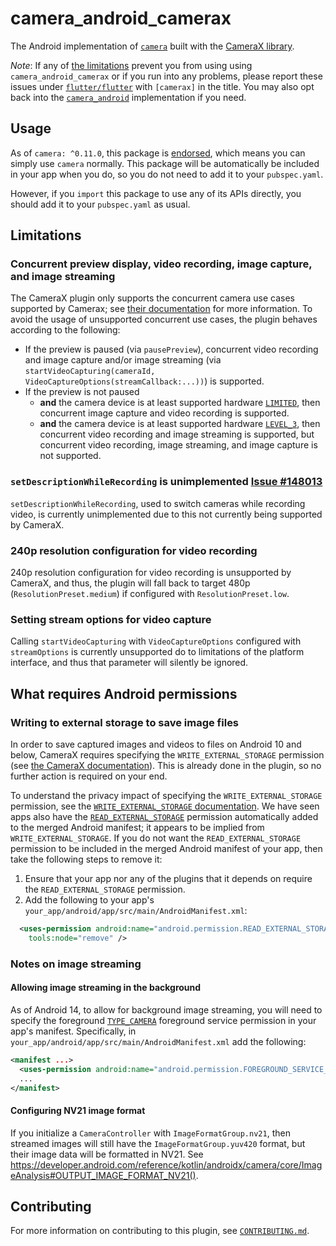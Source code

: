 # camera\_android\_camerax

The Android implementation of [`camera`][1] built with the [CameraX library][2].

*Note*: If any of [the limitations](#limitations) prevent you from using
using `camera_android_camerax` or if you run into any problems, please report
these issues under [`flutter/flutter`][5] with `[camerax]` in the title.
You may also opt back into the [`camera_android`][9] implementation if you need.

## Usage

As of `camera: ^0.11.0`, this package is [endorsed][3], which means you can
simply use `camera` normally. This package will be automatically be included
in your app when you do, so you do not need to add it to your `pubspec.yaml`.

However, if you `import` this package to use any of its APIs directly, you
should add it to your `pubspec.yaml` as usual.

## Limitations

### Concurrent preview display, video recording, image capture, and image streaming

The CameraX plugin only supports the concurrent camera use cases supported by Camerax; see
[their documentation][6] for more information. To avoid the usage of unsupported concurrent
use cases, the plugin behaves according to the following:

* If the preview is paused (via `pausePreview`), concurrent video recording and image capture
  and/or image streaming (via `startVideoCapturing(cameraId, VideoCaptureOptions(streamCallback:...))`)
  is supported.
* If the preview is not paused
  * **and** the camera device is at least supported hardware [`LIMITED`][8], then concurrent
    image capture and video recording is supported.
  * **and** the camera device is at least supported hardware [`LEVEL_3`][7], then concurrent
    video recording and image streaming is supported, but concurrent video recording, image
    streaming, and image capture is not supported.

### `setDescriptionWhileRecording` is unimplemented [Issue #148013][148013]
`setDescriptionWhileRecording`, used to switch cameras while recording video, is currently unimplemented
due to this not currently being supported by CameraX.

### 240p resolution configuration for video recording

240p resolution configuration for video recording is unsupported by CameraX, and thus,
the plugin will fall back to target 480p (`ResolutionPreset.medium`) if configured with
`ResolutionPreset.low`.

### Setting stream options for video capture

Calling `startVideoCapturing` with `VideoCaptureOptions` configured with
`streamOptions` is currently unsupported do to
limitations of the platform interface,
and thus that parameter will silently be ignored.

## What requires Android permissions

### Writing to external storage to save image files

In order to save captured images and videos to files on Android 10 and below, CameraX
requires specifying the `WRITE_EXTERNAL_STORAGE` permission (see [the CameraX documentation][10]).
This is already done in the plugin, so no further action is required on your end.

To understand the privacy impact of specifying the `WRITE_EXTERNAL_STORAGE` permission, see the
[`WRITE_EXTERNAL_STORAGE` documentation][11]. We have seen apps also have the [`READ_EXTERNAL_STORAGE`][13]
permission automatically added to the merged Android manifest; it appears to be implied from
`WRITE_EXTERNAL_STORAGE`. If you do not want the `READ_EXTERNAL_STORAGE` permission to be included
in the merged Android manifest of your app, then take the following steps to remove it:

1. Ensure that your app nor any of the plugins that it depends on require the `READ_EXTERNAL_STORAGE` permission.
2. Add the following to your app's `your_app/android/app/src/main/AndroidManifest.xml`:

```xml
  <uses-permission android:name="android.permission.READ_EXTERNAL_STORAGE"
    tools:node="remove" />
```

### Notes on image streaming

#### Allowing image streaming in the background

As of Android 14, to allow for background image streaming, you will need to specify the foreground
[`TYPE_CAMERA`][12] foreground service permission in your app's manifest. Specifically, in
`your_app/android/app/src/main/AndroidManifest.xml` add the following:

```xml
<manifest ...>
  <uses-permission android:name="android.permission.FOREGROUND_SERVICE_CAMERA" />
  ...
</manifest>
```

#### Configuring NV21 image format

If you initialize a `CameraController` with `ImageFormatGroup.nv21`, then streamed images will
still have the `ImageFormatGroup.yuv420` format, but their image data will be formatted in NV21.
See https://developer.android.com/reference/kotlin/androidx/camera/core/ImageAnalysis#OUTPUT_IMAGE_FORMAT_NV21().

## Contributing

For more information on contributing to this plugin, see [`CONTRIBUTING.md`](CONTRIBUTING.md).

<!-- Links -->

[1]: https://pub.dev/packages/camera
[2]: https://developer.android.com/training/camerax
[3]: https://flutter.dev/to/endorsed-federated-plugin
[4]: https://pub.dev/packages/camera_android
[5]: https://github.com/flutter/flutter/issues/new/choose
[6]: https://developer.android.com/media/camera/camerax/architecture#combine-use-cases
[7]: https://developer.android.com/reference/android/hardware/camera2/CameraMetadata#INFO_SUPPORTED_HARDWARE_LEVEL_3
[8]: https://developer.android.com/reference/android/hardware/camera2/CameraMetadata#INFO_SUPPORTED_HARDWARE_LEVEL_LIMITED
[9]: https://pub.dev/packages/camera_android#usage
[10]: https://developer.android.com/media/camera/camerax/architecture#permissions
[11]: https://developer.android.com/reference/android/Manifest.permission#WRITE_EXTERNAL_STORAGE
[12]: https://developer.android.com/reference/android/Manifest.permission#FOREGROUND_SERVICE_CAMERA
[13]: https://developer.android.com/reference/android/Manifest.permission#READ_EXTERNAL_STORAGE
[148013]: https://github.com/flutter/flutter/issues/148013
